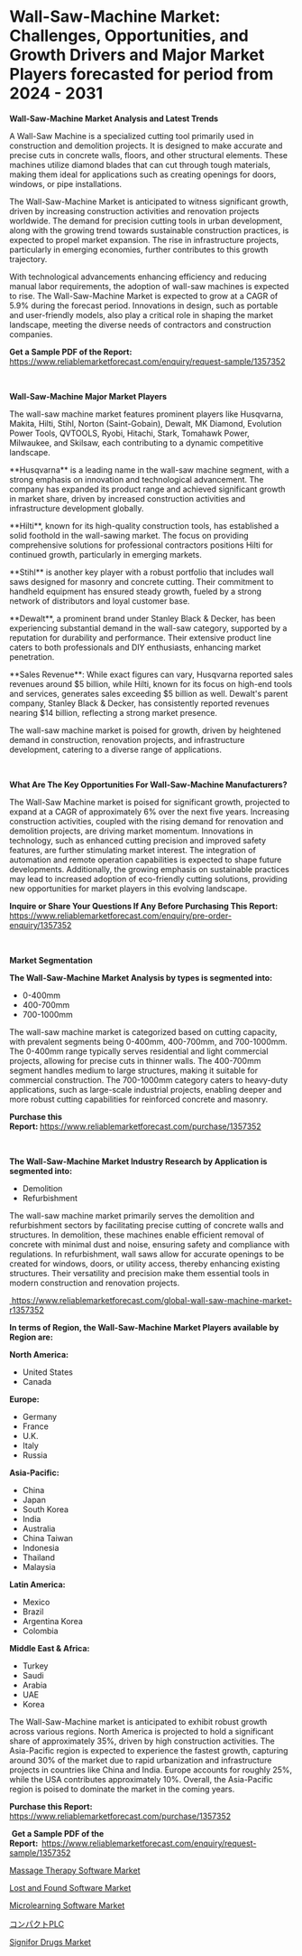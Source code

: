 <p><h1>Wall-Saw-Machine Market: Challenges, Opportunities, and Growth Drivers and Major Market Players forecasted for period from 2024 - 2031</h1></p><p><strong>Wall-Saw-Machine Market Analysis and Latest Trends</strong></p>
<p><p>A Wall-Saw Machine is a specialized cutting tool primarily used in construction and demolition projects. It is designed to make accurate and precise cuts in concrete walls, floors, and other structural elements. These machines utilize diamond blades that can cut through tough materials, making them ideal for applications such as creating openings for doors, windows, or pipe installations. </p><p>The Wall-Saw-Machine Market is anticipated to witness significant growth, driven by increasing construction activities and renovation projects worldwide. The demand for precision cutting tools in urban development, along with the growing trend towards sustainable construction practices, is expected to propel market expansion. The rise in infrastructure projects, particularly in emerging economies, further contributes to this growth trajectory. </p><p>With technological advancements enhancing efficiency and reducing manual labor requirements, the adoption of wall-saw machines is expected to rise. The Wall-Saw-Machine Market is expected to grow at a CAGR of 5.9% during the forecast period. Innovations in design, such as portable and user-friendly models, also play a critical role in shaping the market landscape, meeting the diverse needs of contractors and construction companies.</p></p>
<p><strong>Get a Sample PDF of the Report:&nbsp;</strong> <a href="https://www.reliablemarketforecast.com/enquiry/request-sample/1357352?utm_campaign=1105&utm_medium=2&utm_source=Github&utm_content=ia&utm_term=26122024&utm_id=wall-saw-machine">https://www.reliablemarketforecast.com/enquiry/request-sample/1357352</a></p>
<p>&nbsp;</p>
<p><strong>Wall-Saw-Machine Major Market Players</strong></p>
<p><p>The wall-saw machine market features prominent players like Husqvarna, Makita, Hilti, Stihl, Norton (Saint-Gobain), Dewalt, MK Diamond, Evolution Power Tools, QVTOOLS, Ryobi, Hitachi, Stark, Tomahawk Power, Milwaukee, and Skilsaw, each contributing to a dynamic competitive landscape.</p><p>**Husqvarna** is a leading name in the wall-saw machine segment, with a strong emphasis on innovation and technological advancement. The company has expanded its product range and achieved significant growth in market share, driven by increased construction activities and infrastructure development globally.</p><p>**Hilti**, known for its high-quality construction tools, has established a solid foothold in the wall-sawing market. The focus on providing comprehensive solutions for professional contractors positions Hilti for continued growth, particularly in emerging markets.</p><p>**Stihl** is another key player with a robust portfolio that includes wall saws designed for masonry and concrete cutting. Their commitment to handheld equipment has ensured steady growth, fueled by a strong network of distributors and loyal customer base.</p><p>**Dewalt**, a prominent brand under Stanley Black & Decker, has been experiencing substantial demand in the wall-saw category, supported by a reputation for durability and performance. Their extensive product line caters to both professionals and DIY enthusiasts, enhancing market penetration.</p><p>**Sales Revenue**: While exact figures can vary, Husqvarna reported sales revenues around $5 billion, while Hilti, known for its focus on high-end tools and services, generates sales exceeding $5 billion as well. Dewalt's parent company, Stanley Black & Decker, has consistently reported revenues nearing $14 billion, reflecting a strong market presence.</p><p>The wall-saw machine market is poised for growth, driven by heightened demand in construction, renovation projects, and infrastructure development, catering to a diverse range of applications.</p></p>
<p>&nbsp;</p>
<p><strong>What Are The Key Opportunities For Wall-Saw-Machine Manufacturers?</strong></p>
<p><p>The Wall-Saw Machine market is poised for significant growth, projected to expand at a CAGR of approximately 6% over the next five years. Increasing construction activities, coupled with the rising demand for renovation and demolition projects, are driving market momentum. Innovations in technology, such as enhanced cutting precision and improved safety features, are further stimulating market interest. The integration of automation and remote operation capabilities is expected to shape future developments. Additionally, the growing emphasis on sustainable practices may lead to increased adoption of eco-friendly cutting solutions, providing new opportunities for market players in this evolving landscape.</p></p>
<p><strong>Inquire or Share Your Questions If Any Before Purchasing This Report:</strong> <a href="https://www.reliablemarketforecast.com/enquiry/pre-order-enquiry/1357352?utm_campaign=1105&utm_medium=2&utm_source=Github&utm_content=ia&utm_term=26122024&utm_id=wall-saw-machine">https://www.reliablemarketforecast.com/enquiry/pre-order-enquiry/1357352</a></p>
<p>&nbsp;</p>
<p><strong>Market Segmentation</strong></p>
<p><strong>The Wall-Saw-Machine Market Analysis by types is segmented into:</strong></p>
<p><ul><li>0-400mm</li><li>400-700mm</li><li>700-1000mm</li></ul></p>
<p><p>The wall-saw machine market is categorized based on cutting capacity, with prevalent segments being 0-400mm, 400-700mm, and 700-1000mm. The 0-400mm range typically serves residential and light commercial projects, allowing for precise cuts in thinner walls. The 400-700mm segment handles medium to large structures, making it suitable for commercial construction. The 700-1000mm category caters to heavy-duty applications, such as large-scale industrial projects, enabling deeper and more robust cutting capabilities for reinforced concrete and masonry.</p></p>
<p><strong>Purchase this Report:&nbsp;</strong><a href="https://www.reliablemarketforecast.com/purchase/1357352?utm_campaign=1105&utm_medium=2&utm_source=Github&utm_content=ia&utm_term=26122024&utm_id=wall-saw-machine">https://www.reliablemarketforecast.com/purchase/1357352</a></p>
<p>&nbsp;</p>
<p><strong>The Wall-Saw-Machine Market Industry Research by Application is segmented into:</strong></p>
<p><ul><li>Demolition</li><li>Refurbishment</li></ul></p>
<p><p>The wall-saw machine market primarily serves the demolition and refurbishment sectors by facilitating precise cutting of concrete walls and structures. In demolition, these machines enable efficient removal of concrete with minimal dust and noise, ensuring safety and compliance with regulations. In refurbishment, wall saws allow for accurate openings to be created for windows, doors, or utility access, thereby enhancing existing structures. Their versatility and precision make them essential tools in modern construction and renovation projects.</p></p>
<p><a href="https://www.reliablemarketforecast.com/global-wall-saw-machine-market-r1357352?utm_campaign=1105&utm_medium=2&utm_source=Github&utm_content=ia&utm_term=26122024&utm_id=wall-saw-machine">&nbsp;https://www.reliablemarketforecast.com/global-wall-saw-machine-market-r1357352</a></p>
<p><strong>In terms of Region, the Wall-Saw-Machine Market Players available by Region are:</strong></p>
<p>
    <p> <strong> North America: </strong>
        <ul>
            <li>United States</li>
            <li>Canada</li>
        </ul>
        </p> 
    <p> <strong> Europe: </strong>
        <ul>
            <li>Germany</li>
            <li>France</li>
            <li>U.K.</li>
            <li>Italy</li>
            <li>Russia</li>
        </ul>
        </p> 
    <p> <strong> Asia-Pacific: </strong>
        <ul>
            <li>China</li>
            <li>Japan</li>
            <li>South Korea</li>
            <li>India</li>
            <li>Australia</li>
            <li>China Taiwan</li>
            <li>Indonesia</li>
            <li>Thailand</li>
            <li>Malaysia</li>
        </ul>
        </p> 
    <p> <strong> Latin America: </strong>
        <ul>
            <li>Mexico</li>
            <li>Brazil</li>
            <li>Argentina Korea</li>
            <li>Colombia</li>
        </ul>
        </p> 
    <p> <strong> Middle East & Africa: </strong>
        <ul>
            <li>Turkey</li>
            <li>Saudi</li>
            <li>Arabia</li>
            <li>UAE</li>
            <li>Korea</li>
        </ul>
    </p>
    </p>
<p><p>The Wall-Saw-Machine market is anticipated to exhibit robust growth across various regions. North America is projected to hold a significant share of approximately 35%, driven by high construction activities. The Asia-Pacific region is expected to experience the fastest growth, capturing around 30% of the market due to rapid urbanization and infrastructure projects in countries like China and India. Europe accounts for roughly 25%, while the USA contributes approximately 10%. Overall, the Asia-Pacific region is poised to dominate the market in the coming years.</p></p>
<p><strong>Purchase this Report: </strong><a href="https://www.reliablemarketforecast.com/purchase/1357352?utm_campaign=1105&utm_medium=2&utm_source=Github&utm_content=ia&utm_term=26122024&utm_id=wall-saw-machine">https://www.reliablemarketforecast.com/purchase/1357352</a></p>
<p>&nbsp;<strong>Get a Sample PDF of the Report:&nbsp;&nbsp;</strong><a href="https://www.reliablemarketforecast.com/enquiry/request-sample/1357352?utm_campaign=1105&utm_medium=2&utm_source=Github&utm_content=ia&utm_term=26122024&utm_id=wall-saw-machine">https://www.reliablemarketforecast.com/enquiry/request-sample/1357352</a></p>
<p><strong></strong></p>
<p><p><a href="https://www.linkedin.com/pulse/massage-therapy-software-market-report-product-type-end-use-v1svc?utm_campaign=1105&utm_medium=2&utm_source=Github&utm_content=ia&utm_term=26122024&utm_id=wall-saw-machine">Massage Therapy Software Market</a></p><p><a href="https://www.linkedin.com/pulse/current-evaluation-future-growth-potential-lost-found-software-pmksc?utm_campaign=1105&utm_medium=2&utm_source=Github&utm_content=ia&utm_term=26122024&utm_id=wall-saw-machine">Lost and Found Software Market</a></p><p><a href="https://www.linkedin.com/pulse/deep-dive-microlearning-software-market-growth-117-cagr-key-crypc?utm_campaign=1105&utm_medium=2&utm_source=Github&utm_content=ia&utm_term=26122024&utm_id=wall-saw-machine">Microlearning Software Market</a></p><p><a href="https://github.com/lababdou/Market-Research-Report-List-6/blob/main/438055528762.md?utm_campaign=1105&utm_medium=2&utm_source=Github&utm_content=ia&utm_term=26122024&utm_id=wall-saw-machine">コンパクトPLC</a></p><p><a href="https://github.com/prosalinda88/Market-Research-Report-List-7/blob/main/signifor-drugs-market.md?utm_campaign=1105&utm_medium=2&utm_source=Github&utm_content=ia&utm_term=26122024&utm_id=wall-saw-machine">Signifor Drugs Market</a></p></p>